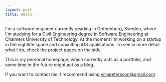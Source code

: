 ```yaml
---
layout: post
title: Hello.
---
```


I'm a software engineer currently residing in Gothenburg, Sweden, where I'm studying for a Civil Engineering degree in Software Engineering at Chalmers University of Technology. At the moment I'm working on a startup in the nightlife space and consulting iOS applications. To see in more detail what I do, check the project pages on the side.

This is my personal homepage, which currently acts as a portfolio, and some time in the future might act as a blog.

If you want to contact me, I recommend using villepetersson@gmail.com